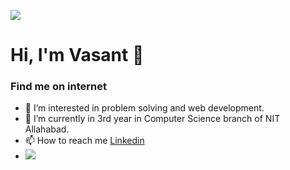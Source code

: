 <!---
sharmavasant/sharmavasant is a ✨ special ✨ repository because its `README.md` (this file) appears on your GitHub profile.
You can click the Preview link to take a look at your changes.
--->
<a target="_blank" rel="noopener noreferrer nofollow" href="https://camo.githubusercontent.com/a93140b99b2bd1f4be360142d5385077ee5747f63775cc6c9aab578cb039a5d7/68747470733a2f2f63756c746f667468657061727479706172726f742e636f6d2f706172726f74732f68642f68656164736574706172726f742e676966" data-target="animated-image.originalLink"><img align="center" src="https://camo.githubusercontent.com/a93140b99b2bd1f4be360142d5385077ee5747f63775cc6c9aab578cb039a5d7/68747470733a2f2f63756c746f667468657061727479706172726f742e636f6d2f706172726f74732f68642f68656164736574706172726f742e676966" data-canonical-src="https://cultofthepartyparrot.com/parrots/hd/headsetparrot.gif" style="max-width: 100%; display: inline-block;" data-target="animated-image.originalImage"></a>

# Hi, I'm Vasant 👋 
### Find me on internet
- 👀 I’m interested in problem solving and web development.
- 🌱 I’m currently in 3rd year in Computer Science branch of NIT Allahabad.
- 📫 How to reach me <a href="https://www.linkedin.com/in/vasantsharma76/">Linkedin</a>
- ![](https://komarev.com/ghpvc/?username=sharmavasant)
